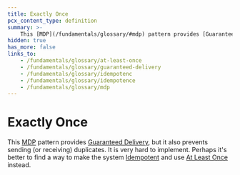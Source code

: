 ```yaml
---
title: Exactly Once
pcx_content_type: definition
summary: >-
    This [MDP](/fundamentals/glossary/#mdp) pattern provides [Guaranteed Delivery](/fundamentals/glossary/guaranteed-delivery), but it also prevents sending (or receiving) duplicates. It is very hard to implement. Perhaps it's better to find a way to make the system [Idempotent](/fundamentals/glossary/#idempotenc) and use [At Least Once](/fundamentals/glossary/#at-least-once) instead.
hidden: true
has_more: false
links_to:
    - /fundamentals/glossary/at-least-once
    - /fundamentals/glossary/guaranteed-delivery
    - /fundamentals/glossary/idempotenc
    - /fundamentals/glossary/idempotence
    - /fundamentals/glossary/mdp
---
```


# Exactly Once

This [MDP](/fundamentals/glossary/mdp) pattern provides [Guaranteed Delivery](/fundamentals/glossary/guaranteed-delivery), but it also prevents sending (or receiving) duplicates. It is very hard to implement. Perhaps it's better to find a way to make the system [Idempotent](/fundamentals/glossary/idempotence) and use [At Least Once](/fundamentals/glossary/at-least-once) instead.
